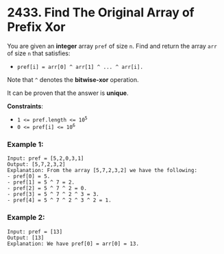 # 2433. Find The Original Array of Prefix Xor

You are given an **integer** array `pref` of size `n`. Find and return the array `arr` of size `n` that satisfies:

- `pref[i] = arr[0] ^ arr[1] ^ ... ^ arr[i].`

Note that `^` denotes the **bitwise-xor** operation.

It can be proven that the answer is **unique**.

**Constraints**:
- <code>1 <= pref.length <= 10<sup>5</sup></code>
- <code>0 <= pref[i] <= 10<sup>6</sup></code>

### Example 1:
```
Input: pref = [5,2,0,3,1]
Output: [5,7,2,3,2]
Explanation: From the array [5,7,2,3,2] we have the following:
- pref[0] = 5.
- pref[1] = 5 ^ 7 = 2.
- pref[2] = 5 ^ 7 ^ 2 = 0.
- pref[3] = 5 ^ 7 ^ 2 ^ 3 = 3.
- pref[4] = 5 ^ 7 ^ 2 ^ 3 ^ 2 = 1.
```

### Example 2:
```
Input: pref = [13]
Output: [13]
Explanation: We have pref[0] = arr[0] = 13.
```
